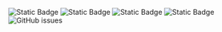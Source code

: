 ![Static Badge](https://img.shields.io/badge/blacklists-60-000000) ![Static Badge](https://img.shields.io/badge/blacklisted-2864226-cc0000) ![Static Badge](https://img.shields.io/badge/whitelisted-2250-00CC00) ![Static Badge](https://img.shields.io/badge/streaming_blacklist-28107-000000) ![GitHub issues](https://img.shields.io/github/issues/fabriziosalmi/blacklists)
